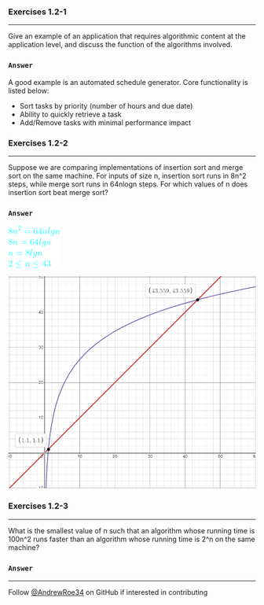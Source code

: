### Exercises 1.2-1
***
Give an example of an application that requires algorithmic content at the application level, and discuss the function of the algorithms involved.

### `Answer`
A good example is an automated schedule generator. Core functionality is listed below:
* Sort tasks by priority (number of hours and due date)
* Ability to quickly retrieve a task
* Add/Remove tasks with minimal performance impact

### Exercises 1.2-2
***
Suppose we are comparing implementations of insertion sort and merge sort on the same machine. For inputs of size n, insertion sort runs in 8n^2 steps, while merge sort runs in 64nlogn steps. For which values of n does insertion sort beat merge sort?

### `Answer`
![This is an image](https://github.com/AndrewRoe34/CLRS-Solutions/blob/main/C01-The-Role-of-Algorithms-in-Computing/img/CodeCogsEqn%20(2).png)

![This is an image](https://github.com/AndrewRoe34/CLRS-Solutions/blob/main/C01-The-Role-of-Algorithms-in-Computing/img/1.2-2.png)

### Exercises 1.2-3
***
What is the smallest value of n such that an algorithm whose running time is 100n^2 runs faster than an algorithm whose running time is 2^n on the same machine?

### `Answer`


***
Follow [@AndrewRoe34](https://github.com/AndrewRoe34) on GitHub if interested in contributing

